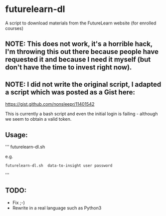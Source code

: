 # futurelearn-dl

A script to download materials from the FutureLearn website (for enrolled courses)

## NOTE: This does not work, it's a horrible hack, I'm throwing this out there because people have requested it and because I need it myself (but don't have the time to invest right now).

## NOTE: I did not write the original script, I adapted a script which was posted as a Gist here:
  https://gist.github.com/nonsleepr/11401542

This is currently a bash script and even the initial login is failing - although we seem to obtain a valid token.

## Usage:
'''
    futurelearn-dl.sh  <course-id> <username> <password>

e.g.

    futurelearn-dl.sh  data-to-insight user password
   
'''

## TODO:
- Fix ;-)
- Rewrite in a real language such as Python3

